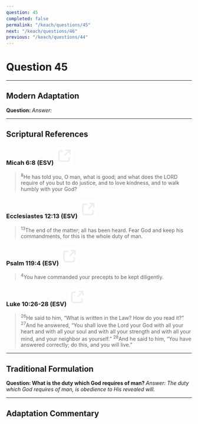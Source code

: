 ```yaml
---
question: 45
completed: false
permalink: "/keach/questions/45"
next: "/keach/questions/46"
previous: "/keach/questions/44"
---
```

# Question 45
---
## Modern Adaptation
<strong>
    Question:
</strong>

<em>
    Answer:
</em>

---
## Scriptural References
### Micah 6:8 (ESV) <a href="https://biblegateway.com/passage/?search=Micah+6%3A8&version=ESV"><img src="/assets/svg/link.svg"/></a>
> <sup>8</sup>He has told you, O man, what is good; and what does the LORD require of you but to do justice, and to love kindness, and to walk humbly with your God?

### Ecclesiastes 12:13 (ESV) <a href="https://biblegateway.com/passage/?search=Ecclesiastes+12%3A13&version=ESV"><img src="/assets/svg/link.svg"/></a>
> <sup>13</sup>The end of the matter; all has been heard. Fear God and keep his commandments, for this is the whole duty of man.

### Psalm 119:4 (ESV) <a href="https://biblegateway.com/passage/?search=Psalm+119%3A4&version=ESV"><img src="/assets/svg/link.svg"/></a>
> <sup>4</sup>You have commanded your precepts to be kept diligently.

### Luke 10:26-28 (ESV) <a href="https://biblegateway.com/passage/?search=Luke+10%3A26-28&version=ESV"><img src="/assets/svg/link.svg"/></a>
> <sup>26</sup>He said to him, “What is written in the Law? How do you read it?”
> <sup>27</sup>And he answered, “You shall love the Lord your God with all your heart and with all your soul and with all your strength and with all your mind, and your neighbor as yourself.”
> <sup>28</sup>And he said to him, “You have answered correctly; do this, and you will live.”

---
## Traditional Formulation
<strong>
    Question: What is the duty which God requires of man?
</strong>

<em>
    Answer: The duty which God requires of man, is obedience to His revealed will.
</em>

---
## Adaptation Commentary

